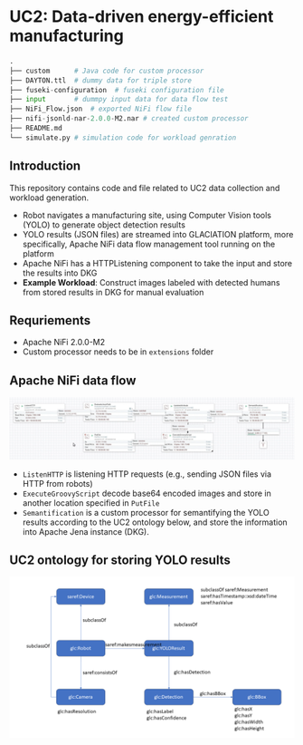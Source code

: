 # UC2: Data-driven energy-efficient manufacturing

```python
.
├── custom		# Java code for custom processor 
├── DAYTON.ttl	# dummy data for triple store
├── fuseki-configuration  # fuseki configuration file
├── input		# dummpy input data for data flow test
├── NiFi_Flow.json	# exported NiFi flow file
├── nifi-jsonld-nar-2.0.0-M2.nar # created custom processor
├── README.md
└── simulate.py	# simulation code for workload genration
```



## Introduction

This repository contains code and file related to UC2 data collection and workload generation.

* Robot navigates a manufacturing site, using Computer Vision tools (YOLO) to generate object detection results
* YOLO results (JSON files) are streamed into GLACIATION platform, more specifically, Apache NiFi data flow management tool running on the platform
* Apache NiFi has a HTTPListening component to take the input and store the results into DKG
* **Example Workload**: Construct images labeled with detected humans from stored results in DKG for manual evaluation 



## Requriements

* Apache NiFi 2.0.0-M2
* Custom processor needs to be in ```extensions``` folder


## Apache NiFi data flow
![DataFlow](202040430_NiFi_dataflow.png)
* ```ListenHTTP``` is listening HTTP requests (e.g., sending JSON files via HTTP from robots)
* ```ExecuteGroovyScript``` decode base64 encoded images and store in another location specified in ```PutFile```
* ```Semantification``` is a custom processor for semantifying the YOLO results according to the UC2 ontology below, and store the information into Apache Jena instance (DKG).

## UC2 ontology for storing YOLO results
![UC2Ontology](20240430_ontology.PNG)
